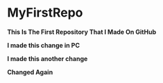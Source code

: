 # MyFirstRepo

**This Is The First Repository That I Made On GitHub**

**I made this change in PC**

**I made this another change**

**Changed Again**
